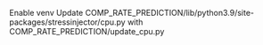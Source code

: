 Enable venv
Update COMP_RATE_PREDICTION/lib/python3.9/site-packages/stressinjector/cpu.py with COMP_RATE_PREDICTION/update_cpu.py